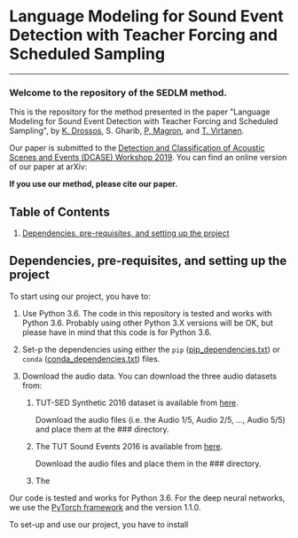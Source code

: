 # Language Modeling for Sound Event Detection with Teacher Forcing and Scheduled Sampling 
***
### Welcome to the repository of the SEDLM method. 
This is the repository for the method presented in the paper 
"Language Modeling for Sound Event Detection with Teacher Forcing and Scheduled Sampling", by 
[K. Drossos](https://tutcris.tut.fi/portal/en/persons/konstantinos-drosos(b1070370-5156-4280-b354-6291618bb965).html), 
S. Gharib,
[P, Magron](http://www.cs.tut.fi/~magron/), 
and 
[T. Virtanen](http://www.cs.tut.fi/~tuomasv/). 

Our paper is submitted to the 
[Detection and Classification of Acoustic Scenes and
Events (DCASE) Workshop 2019](http://dcase.community/workshop2019/index). 
You can find an online version of our paper at arXiv: 

**If you use our method, please cite our paper.**  

## Table of Contents

1. [Dependencies, pre-requisites,
and setting up the project](#dependencies-pre-requisites-and-setting-up-the-project)

## Dependencies, pre-requisites, and setting up the project

To start using our project, you have to: 

1. Use Python 3.6. The code in this repository is tested and works with Python 3.6. 
Probably using other Python 3.X versions will be OK, but please have in mind that this code
is for Python 3.6. 

2. Set-p the dependencies using either the ``pip`` ([pip_dependencies.txt](pip_dependencies.txt))
or ``conda`` ([conda_dependencies.txt](conda_dependencies.txt)) files. 

3. Download the audio data. You can download the three audio datasets from: 

   1. TUT-SED Synthetic 2016 dataset is available
   from [here](http://www.cs.tut.fi/sgn/arg/taslp2017-crnn-sed/index).
   
      Download the audio files (i.e. the Audio 1/5, Audio 2/5, ..., Audio 5/5)
      and place them at the ### directory. 
      
   2. The TUT Sound Events 2016 is available from [here](https://zenodo.org/record/45759#.XRYTYHUzZGo).
   
      Download the audio files and place them in the ### directory. 
      
   3. The 

Our code is tested and works for Python 3.6. For the deep neural networks, we use the
[PyTorch framework](https://pytorch.org/) and the version 1.1.0. 

To set-up and use our project, you have to install  
